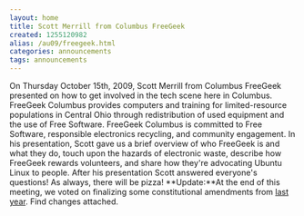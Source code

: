 ```yaml
---
layout: home
title: Scott Merrill from Columbus FreeGeek
created: 1255120982
alias: /au09/freegeek.html
categories: announcements
tags: announcements
---
```

On Thursday October 15th, 2009, Scott Merrill from Columbus FreeGeek presented on how to get involved in the tech scene here in Columbus. FreeGeek Columbus provides computers and training for limited-resource populations in Central Ohio through redistribution of used equipment and the use of Free Software. FreeGeek Columbus is committed to Free Software, responsible electronics recycling, and community engagement. In his presentation, Scott gave us a brief overview of who FreeGeek is and what they do, touch upon the hazards of electronic waste, describe how FreeGeek rewards volunteers, and share how they're advocating Ubuntu Linux to people. After his presentation Scott answered everyone's questions! As always, there will be pizza! **Update:**At the end of this meeting, we voted on finalizing some constitutional amendments from [last year](/node/88). Find changes attached.
